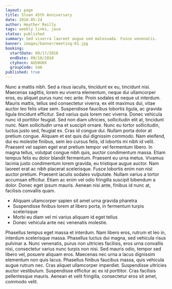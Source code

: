 ```yaml
---
layout: page
title: Sloan 45th Anniversary
date: 2016-05-24
author: Heather Reilly
tags: weekly links, java
status: published
summary: Sed viverra laoreet augue sed malesuada. Fusce venenatis.
banner: images/banner/meeting-01.jpg
booking:
  startDate: 09/17/2018
  endDate: 09/18/2018
  ctyhocn: AUSHUHX
  groupCode: S4A
published: true
---
```

Nunc a mattis nibh. Sed a risus iaculis, tincidunt ex eu, tincidunt nisi. Maecenas sagittis, lorem eu viverra elementum, neque dui ullamcorper eros, eu aliquet purus nunc nec ante. Proin sodales et neque ut interdum. Mauris mattis, tellus sed consectetur viverra, ex elit maximus dui, vitae auctor leo felis vitae sem. Suspendisse faucibus lobortis ligula, ac gravida ligula tincidunt efficitur. Sed varius quis lorem nec viverra. Donec vehicula nunc id porttitor feugiat. Sed non diam ultricies, sollicitudin elit at, tincidunt nunc. Nam sollicitudin urna et suscipit ornare. Nunc eu tortor sollicitudin, luctus justo sed, feugiat ex. Cras id congue dui. Nullam porta dolor at pretium congue. Aliquam et est quis dui dignissim commodo.
Nam eleifend, dui eu molestie finibus, sem leo cursus felis, id lobortis mi nibh id velit. Praesent vel sapien eget erat pretium tempor vel fermentum libero. In magna tellus, volutpat congue nibh quis, auctor condimentum massa. Etiam tempus felis eu dolor blandit fermentum. Praesent eu urna metus. Vivamus lacinia justo condimentum lorem gravida, eu tristique augue auctor. Nam laoreet erat ac nibh placerat scelerisque. Fusce lobortis enim non nisl auctor pretium. Praesent iaculis sodales vulputate. Nullam varius a tortor accumsan efficitur. Etiam ac enim vel odio fringilla suscipit bibendum a dolor. Donec eget ipsum mauris. Aenean nisi ante, finibus id nunc at, facilisis convallis quam.

* Aliquam ullamcorper sapien sit amet urna gravida pharetra
* Suspendisse finibus lorem at libero porta, in fermentum turpis scelerisque
* Morbi eu diam vel mi varius aliquam id eget tellus
* Donec vehicula ante nec venenatis molestie.

Phasellus tempus eget massa et interdum. Nam libero eros, rutrum et leo in, interdum scelerisque massa. Phasellus luctus dui magna, sed vehicula risus pulvinar a. Nunc venenatis, purus non ultricies facilisis, eros urna convallis nisi, consectetur varius nunc turpis non nisi. Sed mauris odio, tempor sed libero vel, posuere aliquam eros. Maecenas nec urna a lacus dignissim elementum non quis lacus. Phasellus finibus faucibus massa, quis vehicula augue rutrum nec. Cras aliquet ullamcorper imperdiet. Suspendisse ultricies auctor vestibulum. Suspendisse efficitur ac ex id porttitor. Cras facilisis pellentesque mauris. Aenean et velit fringilla, consectetur eros sit amet, commodo velit.
